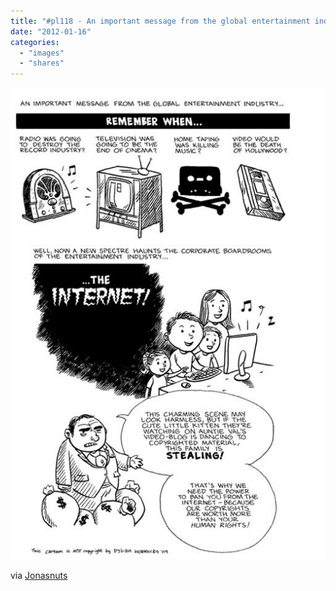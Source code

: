 ```yaml
---
title: "#pl118 - An important message from the global entertainment industry"
date: "2012-01-16"
categories: 
  - "images"
  - "shares"
---
```


![](images/tumblr_lxmq2mSK3x1qz4vrlo1_540.jpg)

via [Jonasnuts](http://jonasnuts.com/425957.html)
